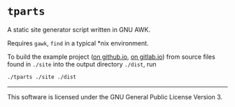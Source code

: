 # `tparts`

A static site generator script written in GNU AWK.

Requires `gawk`, `find` in a typical \*nix environment.

To build the example project ([on github.io](https://andis-sprinkis.github.io/tparts/), [on gitlab.io](https://andis-sprinkis.gitlab.io/tparts)) from source files found in `./site` into the output directory `./dist`, run
```bash
./tparts ./site ./dist
```

---

This software is licensed under the GNU General Public License Version 3.

